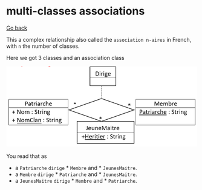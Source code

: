 # multi-classes associations

[Go back](../index.md)

This a complex relationship also called the ``association n-aires``
in French, with ``n`` the number of classes.

Here we got 3 classes and an association class

![multi-classes](../images/multi-classes.png)

You read that as

* a ``Patriarche`` ``dirige`` * ``Membre`` and * ``JeunesMaitre``.
* a ``Membre`` ``dirige`` * ``Patriarche`` and * ``JeunesMaitre``.
* a ``JeunesMaitre`` ``dirige`` * ``Membre`` and * ``Patriarche``.